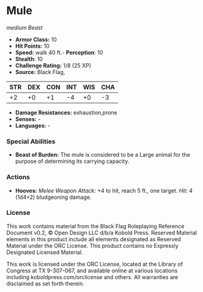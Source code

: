 # Mule

*medium* *Beast*

- **Armor Class:** 10
- **Hit Points:** 10 
- **Speed:** walk 40 ft.- **Perception**: 10
- **Stealth**: 10
- **Challenge Rating:** 1/8 (25 XP)
- **Source:** Black Flag,

| STR | DEX | CON | INT | WIS | CHA |
| --- | --- | --- | --- | --- | --- |
| +2 | +0 | +1 | -4 | +0 | -3 |

- **Damage Resistances:** exhaustion,prone
- **Senses:** -
- **Languages:** -

### Special Abilities

- **Beast of Burden:** The mule is considered to be a Large animal for the purpose of determining its carrying capacity.

### Actions

- **Hooves:** _Melee Weapon Attack:_ +4 to hit, reach 5 ft., one target. _Hit:_ 4 (1d4+2) bludgeoning damage.


### License

This work contains material from the Black Flag Roleplaying Reference Document v0.2, © Open Design LLC d/b/a Kobold Press. Reserved Material elements in this product include all elements designated as Reserved Material under the ORC License. This product contains no Expressly Designated Licensed Material.

This work is licensed under the ORC License, located at the Library of Congress at TX 9-307-067, and available online at various locations including koboldpress.com/orclicense and others. All warranties are disclaimed as set forth therein.
